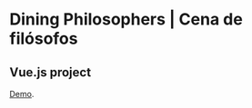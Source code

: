 # Dining Philosophers | Cena de filósofos

## Vue.js project

[Demo](https://codesandbox.io/s/kk6w6mrl2r).
